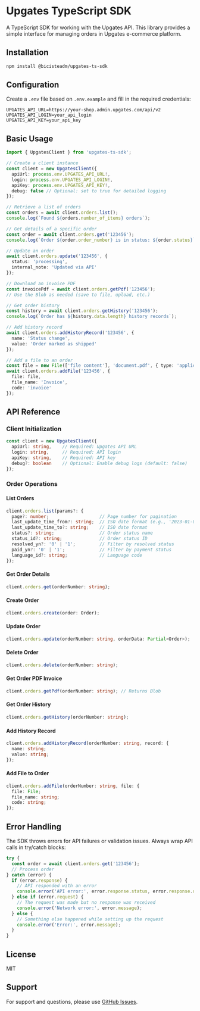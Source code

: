 # Upgates TypeScript SDK

A TypeScript SDK for working with the Upgates API. This library provides a simple interface for managing orders in Upgates e-commerce platform.

## Installation

```bash
npm install @bicisteadm/upgates-ts-sdk
```

## Configuration

Create a `.env` file based on `.env.example` and fill in the required credentials:

```env
UPGATES_API_URL=https://your-shop.admin.upgates.com/api/v2
UPGATES_API_LOGIN=your_api_login
UPGATES_API_KEY=your_api_key
```

## Basic Usage

```typescript
import { UpgatesClient } from 'upgates-ts-sdk';

// Create a client instance
const client = new UpgatesClient({
  apiUrl: process.env.UPGATES_API_URL!,
  login: process.env.UPGATES_API_LOGIN!,
  apiKey: process.env.UPGATES_API_KEY!,
  debug: false // Optional: set to true for detailed logging
});

// Retrieve a list of orders
const orders = await client.orders.list();
console.log(`Found ${orders.number_of_items} orders`);

// Get details of a specific order
const order = await client.orders.get('123456');
console.log(`Order ${order.order_number} is in status: ${order.status}`);

// Update an order
await client.orders.update('123456', {
  status: 'processing',
  internal_note: 'Updated via API'
});

// Download an invoice PDF
const invoicePdf = await client.orders.getPdf('123456');
// Use the Blob as needed (save to file, upload, etc.)

// Get order history
const history = await client.orders.getHistory('123456');
console.log(`Order has ${history.data.length} history records`);

// Add history record
await client.orders.addHistoryRecord('123456', {
  name: 'Status change',
  value: 'Order marked as shipped'
});

// Add a file to an order
const file = new File(['file content'], 'document.pdf', { type: 'application/pdf' });
await client.orders.addFile('123456', {
  file: file,
  file_name: 'Invoice',
  code: 'invoice'
});
```

## API Reference

### Client Initialization

```typescript
const client = new UpgatesClient({
  apiUrl: string,    // Required: Upgates API URL
  login: string,     // Required: API login 
  apiKey: string,    // Required: API key
  debug?: boolean    // Optional: Enable debug logs (default: false)
});
```

### Order Operations

#### List Orders
```typescript
client.orders.list(params?: {
  page?: number;                   // Page number for pagination
  last_update_time_from?: string;  // ISO date format (e.g., '2023-01-01T00:00:00Z')
  last_update_time_to?: string;    // ISO date format
  status?: string;                 // Order status name
  status_id?: string;              // Order status ID
  resolved_yn?: '0' | '1';         // Filter by resolved status
  paid_yn?: '0' | '1';             // Filter by payment status
  language_id?: string;            // Language code
});
```

#### Get Order Details
```typescript
client.orders.get(orderNumber: string);
```

#### Create Order
```typescript
client.orders.create(order: Order);
```

#### Update Order
```typescript
client.orders.update(orderNumber: string, orderData: Partial<Order>);
```

#### Delete Order
```typescript
client.orders.delete(orderNumber: string);
```

#### Get Order PDF Invoice
```typescript
client.orders.getPdf(orderNumber: string); // Returns Blob
```

#### Get Order History
```typescript
client.orders.getHistory(orderNumber: string);
```

#### Add History Record
```typescript
client.orders.addHistoryRecord(orderNumber: string, record: {
  name: string;
  value: string;
});
```

#### Add File to Order
```typescript
client.orders.addFile(orderNumber: string, file: {
  file: File;
  file_name: string;
  code: string;
});
```

## Error Handling

The SDK throws errors for API failures or validation issues. Always wrap API calls in try/catch blocks:

```typescript
try {
  const order = await client.orders.get('123456');
  // Process order
} catch (error) {
  if (error.response) {
    // API responded with an error
    console.error('API error:', error.response.status, error.response.data);
  } else if (error.request) {
    // The request was made but no response was received
    console.error('Network error:', error.message);
  } else {
    // Something else happened while setting up the request
    console.error('Error:', error.message);
  }
}
```

## License

MIT

## Support

For support and questions, please use [GitHub Issues](https://github.com/bicisteadm/upgates-ts-sdk/issues).
